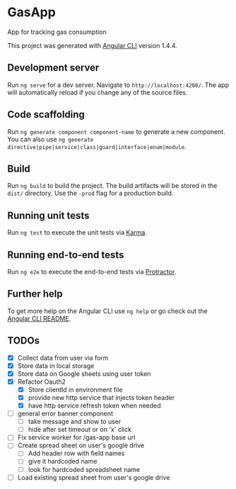 # GasApp
App for tracking gas consumption

This project was generated with [Angular CLI](https://github.com/angular/angular-cli) version 1.4.4.

## Development server

Run `ng serve` for a dev server. Navigate to `http://localhost:4200/`. The app will automatically reload if you change any of the source files.

## Code scaffolding

Run `ng generate component component-name` to generate a new component. You can also use `ng generate directive|pipe|service|class|guard|interface|enum|module`.

## Build

Run `ng build` to build the project. The build artifacts will be stored in the `dist/` directory. Use the `-prod` flag for a production build.

## Running unit tests

Run `ng test` to execute the unit tests via [Karma](https://karma-runner.github.io).

## Running end-to-end tests

Run `ng e2e` to execute the end-to-end tests via [Protractor](http://www.protractortest.org/).

## Further help

To get more help on the Angular CLI use `ng help` or go check out the [Angular CLI README](https://github.com/angular/angular-cli/blob/master/README.md).

## TODOs
* [x] Collect data from user via form
* [x] Store data in local storage
* [x] Store data on Google sheets using user token
* [x] Refactor Oauth2
    * [x] Store clientId in environment file
    * [x] provide new http service that injects token header
    * [x] have http service refresh token when needed
* [ ] general error banner component
    * [ ] take message and show to user
    * [ ] hide after set timeout or on 'x' click
* [ ] Fix service worker for /gas-app base url
* [ ] Create spread sheet on user's google drive
    * [ ] Add header row with field names
    * [ ] give it hardcoded name
    * [ ] look for hardcoded spreadsheet name
* [ ] Load existing spread sheet from user's google drive
